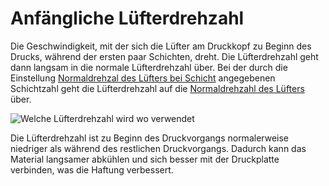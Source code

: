 Anfängliche Lüfterdrehzahl
====
Die Geschwindigkeit, mit der sich die Lüfter am Druckkopf zu Beginn des Drucks, während der ersten paar Schichten, dreht. Die Lüfterdrehzahl geht dann langsam in die normale Lüfterdrehzahl über. Bei der durch die Einstellung [Normaldrehzal des Lüfters bei Schicht](cool_fan_full_layer.md) angegebenen Schichtzahl geht die Lüfterdrehzahl auf die [Normaldrehzahl des Lüfters](cool_fan_speed_min.md) über.

![Welche Lüfterdrehzahl wird wo verwendet](../../../articles/images/cool_fan_speed.svg)

Die Lüfterdrehzahl ist zu Beginn des Druckvorgangs normalerweise niedriger als während des restlichen Druckvorgangs. Dadurch kann das Material langsamer abkühlen und sich besser mit der Druckplatte verbinden, was die Haftung verbessert.